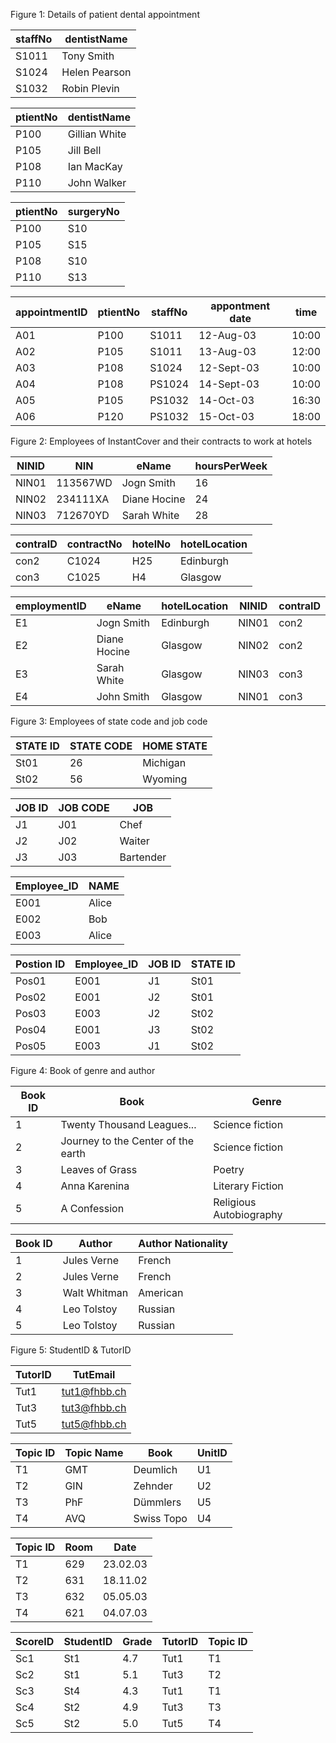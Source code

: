 Figure 1: Details of patient dental appointment

| staffNo | dentistName   |
| ------- | ------------- |
| S1011   | Tony Smith    |
| S1024   | Helen Pearson |
| S1032   | Robin Plevin  |

| ptientNo | dentistName   |
| -------- | ------------- |
| P100     | Gillian White |
| P105     | Jill Bell     |
| P108     | Ian MacKay    |
| P110     | John Walker   |

| ptientNo | surgeryNo |
| -------- | --------- |
| P100     | S10       |
| P105     | S15       |
| P108     | S10       |
| P110     | S13       |

| appointmentID | ptientNo | staffNo | appontment date | time  |
| ------------- | -------- | ------- | --------------- | ----- |
| A01           | P100     | S1011   | 12-Aug-03       | 10:00 |
| A02           | P105     | S1011   | 13-Aug-03       | 12:00 |
| A03           | P108     | S1024   | 12-Sept-03      | 10:00 |
| A04           | P108     | PS1024  | 14-Sept-03      | 10:00 |
| A05           | P105     | PS1032  | 14-Oct-03       | 16:30 |
| A06           | P120     | PS1032  | 15-Oct-03       | 18:00 |

Figure 2: Employees of InstantCover and their contracts to work at hotels

| NINID | NIN      | eName        | hoursPerWeek |
| ----- | -------- | ------------ | ------------ |
| NIN01 | 113567WD | Jogn Smith   | 16           |
| NIN02 | 234111XA | Diane Hocine | 24           |
| NIN03 | 712670YD | Sarah White  | 28           |

| contraID | contractNo | hotelNo | hotelLocation |
| -------- | ---------- | ------- | ------------- |
| con2     | C1024      | H25     | Edinburgh     |
| con3     | C1025      | H4      | Glasgow       |

| employmentID | eName        | hotelLocation | NINID | contraID |
| ------------ | ------------ | ------------- | ----- | -------- |
| E1           | Jogn Smith   | Edinburgh     | NIN01 | con2     |
| E2           | Diane Hocine | Glasgow       | NIN02 | con2     |
| E3           | Sarah White  | Glasgow       | NIN03 | con3     |
| E4           | John Smith   | Glasgow       | NIN01 | con3     |

Figure 3: Employees of state code and job code

| STATE ID | STATE CODE | HOME STATE |
| -------- | ---------- | ---------- |
| St01     | 26         | Michigan   |
| St02     | 56         | Wyoming    |

| JOB ID | JOB CODE | JOB       |
| ------ | -------- | --------- |
| J1     | J01      | Chef      |
| J2     | J02      | Waiter    |
| J3     | J03      | Bartender |

| Employee_ID | NAME  |
| ----------- | ----- |
| E001        | Alice |
| E002        | Bob   |
| E003        | Alice |

| Postion ID | Employee_ID | JOB ID | STATE ID |
| ---------- | ----------- | ------ | -------- |
| Pos01      | E001        | J1     | St01     |
| Pos02      | E001        | J2     | St01     |
| Pos03      | E003        | J2     | St02     |
| Pos04      | E001        | J3     | St02     |
| Pos05      | E003        | J1     | St02     |

Figure 4: Book of genre and author

| Book ID | Book                               | Genre                   |
| ------- | ---------------------------------- | ----------------------- |
| 1       | Twenty Thousand Leagues...         | Science fiction         |
| 2       | Journey to the Center of the earth | Science fiction         |
| 3       | Leaves of Grass                    | Poetry                  |
| 4       | Anna Karenina                      | Literary Fiction        |
| 5       | A Confession                       | Religious Autobiography |

| Book ID | Author       | Author Nationality |
| ------- | ------------ | ------------------ |
| 1       | Jules Verne  | French             |
| 2       | Jules Verne  | French             |
| 3       | Walt Whitman | American           |
| 4       | Leo Tolstoy  | Russian            |
| 5       | Leo Tolstoy  | Russian            |

Figure 5: StudentID & TutorID

| TutorID | TutEmail     |
| ------- | ------------ |
| Tut1    | tut1@fhbb.ch |
| Tut3    | tut3@fhbb.ch |
| Tut5    | tut5@fhbb.ch |

| Topic ID | Topic Name | Book       | UnitID |
| -------- | ---------- | ---------- | ------ |
| T1       | GMT        | Deumlich   | U1     |
| T2       | GIN        | Zehnder    | U2     |
| T3       | PhF        | Dümmlers   | U5     |
| T4       | AVQ        | Swiss Topo | U4     |

| Topic ID | Room | Date     |
| -------- | ---- | -------- |
| T1       | 629  | 23.02.03 |
| T2       | 631  | 18.11.02 |
| T3       | 632  | 05.05.03 |
| T4       | 621  | 04.07.03 |

| ScoreID | StudentID | Grade | TutorID | Topic ID |
| ------- | --------- | ----- | ------- | -------- |
| Sc1     | St1       | 4.7   | Tut1    | T1       |
| Sc2     | St1       | 5.1   | Tut3    | T2       |
| Sc3     | St4       | 4.3   | Tut1    | T1       |
| Sc4     | St2       | 4.9   | Tut3    | T3       |
| Sc5     | St2       | 5.0   | Tut5    | T4       |
